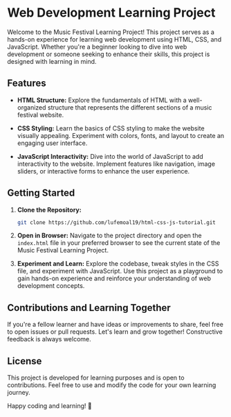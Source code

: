 # Web Development Learning Project

Welcome to the Music Festival Learning Project! This project serves as a hands-on experience for learning web development using HTML, CSS, and JavaScript. Whether you're a beginner looking to dive into web development or someone seeking to enhance their skills, this project is designed with learning in mind.

## Features

- **HTML Structure:** Explore the fundamentals of HTML with a well-organized structure that represents the different sections of a music festival website.

- **CSS Styling:** Learn the basics of CSS styling to make the website visually appealing. Experiment with colors, fonts, and layout to create an engaging user interface.

- **JavaScript Interactivity:** Dive into the world of JavaScript to add interactivity to the website. Implement features like navigation, image sliders, or interactive forms to enhance the user experience.

## Getting Started

1. **Clone the Repository:**
   ```bash
   git clone https://github.com/lufemoal19/html-css-js-tutorial.git
   ```

2. **Open in Browser:**
   Navigate to the project directory and open the `index.html` file in your preferred browser to see the current state of the Music Festival Learning Project.

3. **Experiment and Learn:**
   Explore the codebase, tweak styles in the CSS file, and experiment with JavaScript. Use this project as a playground to gain hands-on experience and reinforce your understanding of web development concepts.

## Contributions and Learning Together

If you're a fellow learner and have ideas or improvements to share, feel free to open issues or pull requests. Let's learn and grow together! Constructive feedback is always welcome.

## License

This project is developed for learning purposes and is open to contributions. Feel free to use and modify the code for your own learning journey.

Happy coding and learning! 🚀
